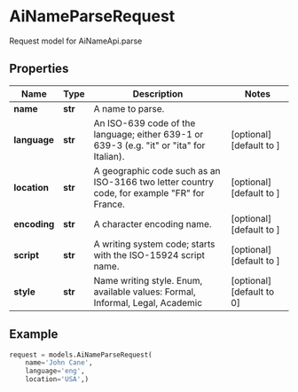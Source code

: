 # AiNameParseRequest

Request model for AiNameApi.parse

## Properties

Name | Type | Description | Notes
---- | ---- | ----------- | -----
**name** |**str** |A name to parse. |
**language** |**str** |An ISO-639 code of the language; either 639-1 or 639-3 (e.g. \"it\" or \"ita\" for Italian).              |[optional] [default to ]
**location** |**str** |A geographic code such as an ISO-3166 two letter country code, for example \"FR\" for France.              |[optional] [default to ]
**encoding** |**str** |A character encoding name. |[optional] [default to ]
**script** |**str** |A writing system code; starts with the ISO-15924 script name. |[optional] [default to ]
**style** |**str** |Name writing style. Enum, available values: Formal, Informal, Legal, Academic |[optional] [default to 0]

## Example
```python
request = models.AiNameParseRequest(
    name='John Cane',
    language='eng',
    location='USA',)
```
